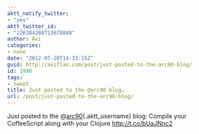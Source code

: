```yaml
---
aktt_notify_twitter:
- "yes"
aktt_twitter_id:
- "226384288713678848"
author: Avi
categories:
- none
date: "2012-07-20T14:33:15Z"
guid: http://aviflax.com/post/just-posted-to-the-arc90-blog/
id: 1998
tags:
- tweet
title: Just posted to the @arc90 blog…
url: /post/just-posted-to-the-arc90-blog/
---
```

Just posted to the @[arc90](http://twitter.com/arc90){.aktt_username} blog: Compile your CoffeeScript along with your Clojure <a href="http://t.co/bUaJNnc2" rel="nofollow">http://t.co/bUaJNnc2</a>